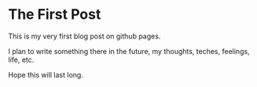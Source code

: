 # The First Post
This is my very first blog post on github pages.

I plan to write something there in the future, my thoughts, teches, feelings, life, etc.

Hope this will last long.
